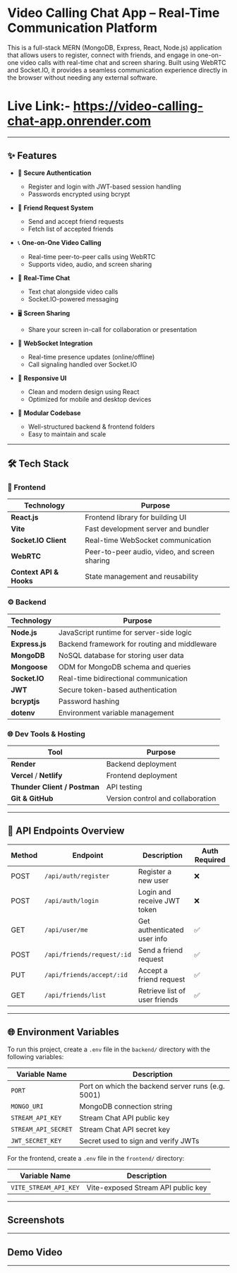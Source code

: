 # Video Calling Chat App – Real-Time Communication Platform

This is a full-stack MERN (MongoDB, Express, React, Node.js) application that allows users to register, connect with friends, and engage in one-on-one video calls with real-time chat and screen sharing. Built using WebRTC and Socket.IO, it provides a seamless communication experience directly in the browser without needing any external software.

# Live Link:- https://video-calling-chat-app.onrender.com

---

## ✨ Features

- 🔐 **Secure Authentication**
  - Register and login with JWT-based session handling
  - Passwords encrypted using bcrypt

- 🤝 **Friend Request System**
  - Send and accept friend requests
  - Fetch list of accepted friends

- 📞 **One-on-One Video Calling**
  - Real-time peer-to-peer calls using WebRTC
  - Supports video, audio, and screen sharing

- 💬 **Real-Time Chat**
  - Text chat alongside video calls
  - Socket.IO-powered messaging

- 🖥️ **Screen Sharing**
  - Share your screen in-call for collaboration or presentation

- 📡 **WebSocket Integration**
  - Real-time presence updates (online/offline)
  - Call signaling handled over Socket.IO

- 🎨 **Responsive UI**
  - Clean and modern design using React
  - Optimized for mobile and desktop devices

- 📁 **Modular Codebase**
  - Well-structured backend & frontend folders
  - Easy to maintain and scale

---

## 🛠️ Tech Stack

### 🧩 Frontend

| Technology   | Purpose                                 |
|--------------|------------------------------------------|
| **React.js** | Frontend library for building UI         |
| **Vite**     | Fast development server and bundler      |
| **Socket.IO Client** | Real-time WebSocket communication |
| **WebRTC**   | Peer-to-peer audio, video, and screen sharing |
| **Context API & Hooks** | State management and reusability |

### ⚙️ Backend

| Technology     | Purpose                                     |
|----------------|----------------------------------------------|
| **Node.js**    | JavaScript runtime for server-side logic     |
| **Express.js** | Backend framework for routing and middleware |
| **MongoDB**    | NoSQL database for storing user data         |
| **Mongoose**   | ODM for MongoDB schema and queries           |
| **Socket.IO**  | Real-time bidirectional communication         |
| **JWT**        | Secure token-based authentication            |
| **bcryptjs**   | Password hashing                             |
| **dotenv**     | Environment variable management               |

### 🌐 Dev Tools & Hosting

| Tool         | Purpose                              |
|--------------|---------------------------------------|
| **Render**   | Backend deployment                    |
| **Vercel** / **Netlify** | Frontend deployment       |
| **Thunder Client / Postman** | API testing           |
| **Git & GitHub** | Version control and collaboration |

---

## 📡 API Endpoints Overview

| Method | Endpoint                     | Description                   | Auth Required |
|--------|------------------------------|-------------------------------|---------------|
| POST   | `/api/auth/register`         | Register a new user           | ❌            |
| POST   | `/api/auth/login`            | Login and receive JWT token   | ❌            |
| GET    | `/api/user/me`               | Get authenticated user info   | ✅            |
| POST   | `/api/friends/request/:id`   | Send a friend request         | ✅            |
| PUT    | `/api/friends/accept/:id`    | Accept a friend request       | ✅            |
| GET    | `/api/friends/list`          | Retrieve list of user friends | ✅            |

---

## 🌐 Environment Variables

To run this project, create a `.env` file in the `backend/` directory with the following variables:

| Variable Name         | Description                                      |
|-----------------------|--------------------------------------------------|
| `PORT`                | Port on which the backend server runs (e.g. 5001) |
| `MONGO_URI`           | MongoDB connection string                        |
| `STREAM_API_KEY`      | Stream Chat API public key                       |
| `STREAM_API_SECRET`   | Stream Chat API secret key                       |
| `JWT_SECRET_KEY`      | Secret used to sign and verify JWTs              |

For the frontend, create a `.env` file in the `frontend/` directory:

| Variable Name          | Description                         |
|------------------------|-------------------------------------|
| `VITE_STREAM_API_KEY`  | Vite-exposed Stream API public key  |

---

## Screenshots

 ---


 ## Demo Video

 ---
